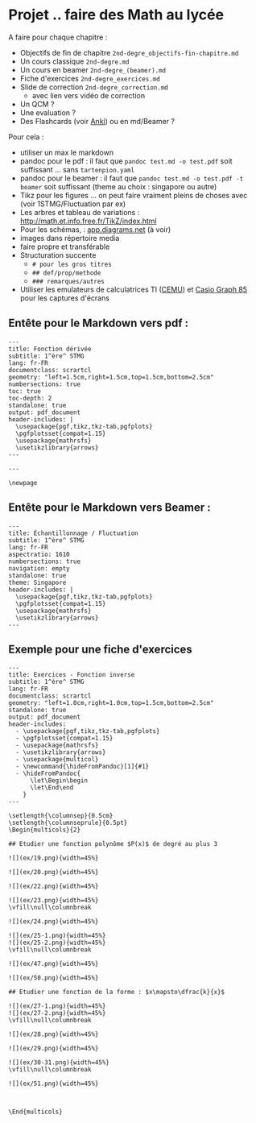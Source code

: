 # Projet .. faire des Math au lycée

A faire pour chaque chapitre :
- Objectifs de fin de chapitre ```2nd-degre_objectifs-fin-chapitre.md```
- Un cours classique ```2nd-degre.md```
- Un cours en beamer ```2nd-degre_(beamer).md```
- Fiche d'exercices ```2nd-degre_exercices.md```
- Slide de correction ```2nd-degre_correction.md```
  - avec lien vers vidéo de correction
- Un QCM ?
- Une evaluation ?
- Des Flashcards (voir [Anki](https://apps.ankiweb.net/)) ou en md/Beamer ?

Pour cela :
- utiliser un max le markdown
- pandoc pour le pdf : il faut que ```pandoc test.md -o test.pdf``` soit suffissant ... sans ```tartenpion.yaml```
- pandoc pour le beamer : il faut que ```pandoc test.md -o test.pdf -t beamer``` soit suffissant (theme au choix : singapore ou autre)
- Tikz pour les figures ... on peut faire vraiment pleins de choses avec (voir 1STMG/Fluctuation par ex)
- Les arbres et tableau de variations : http://math.et.info.free.fr/TikZ/index.html 
- Pour les schémas, : [app.diagrams.net](https://app.diagrams.net/) (à voir)
- images dans répertoire media
- faire propre et transférable
- Structuration succente
  - ```# pour les gros titres```
  - ```## def/prop/methode```
  - ```### remarques/autres```
- Utiliser les emulateurs de calculatrices TI ([CEMU](https://github.com/CE-Programming/CEmu)) et [Casio Graph 85](http://www.planet-casio.com/Fr/logiciels/dl_logiciel.php?id=19&file=1) pour les captures d'écrans


## Entête pour le Markdown vers pdf :

```
---
title: Fonction dérivée
subtitle: 1^ère^ STMG
lang: fr-FR
documentclass: scrartcl
geometry: "left=1.5cm,right=1.5cm,top=1.5cm,bottom=2.5cm"
numbersections: true
toc: true
toc-depth: 2
standalone: true
output: pdf_document
header-includes: |
  \usepackage{pgf,tikz,tkz-tab,pgfplots}
  \pgfplotsset{compat=1.15}
  \usepackage{mathrsfs}
  \usetikzlibrary{arrows}
---

---

\newpage
```

## Entête pour le Markdown vers Beamer :

```
---
title: Échantillonnage / Fluctuation
subtitle: 1^ère^ STMG
lang: fr-FR
aspectratio: 1610
numbersections: true
navigation: empty
standalone: true
theme: Singapore
header-includes: |
  \usepackage{pgf,tikz,tkz-tab,pgfplots}
  \pgfplotsset{compat=1.15}
  \usepackage{mathrsfs}
  \usetikzlibrary{arrows}
---
```

## Exemple pour une fiche d'exercices

```
---
title: Exercices - Fonction inverse
subtitle: 1^ère^ STMG
lang: fr-FR
documentclass: scrartcl
geometry: "left=1.0cm,right=1.0cm,top=1.5cm,bottom=2.5cm"
standalone: true
output: pdf_document
header-includes:
  - \usepackage{pgf,tikz,tkz-tab,pgfplots}
  - \pgfplotsset{compat=1.15}
  - \usepackage{mathrsfs}
  - \usetikzlibrary{arrows}
  - \usepackage{multicol}
  - \newcommand{\hideFromPandoc}[1]{#1}
  - \hideFromPandoc{
      \let\Begin\begin
      \let\End\end
    }
---

\setlength{\columnsep}{0.5cm}
\setlength{\columnseprule}{0.5pt}
\Begin{multicols}{2}

## Etudier une fonction polynôme $P(x)$ de degré au plus 3

![](ex/19.png){width=45%}

![](ex/20.png){width=45%}

![](ex/22.png){width=45%}

![](ex/23.png){width=45%}
\vfill\null\columnbreak

![](ex/24.png){width=45%}

![](ex/25-1.png){width=45%}
![](ex/25-2.png){width=45%}
\vfill\null\columnbreak

![](ex/47.png){width=45%}

![](ex/50.png){width=45%}

## Etudier une fonction de la forme : $x\mapsto\dfrac{k}{x}$

![](ex/27-1.png){width=45%}
![](ex/27-2.png){width=45%}
\vfill\null\columnbreak

![](ex/28.png){width=45%}

![](ex/29.png){width=45%}

![](ex/30-31.png){width=45%}
\vfill\null\columnbreak

![](ex/51.png){width=45%}



\End{multicols}
```